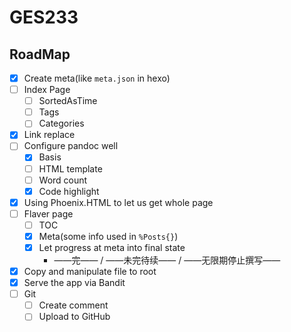 # GES233

## RoadMap

- [x] Create meta(like `meta.json` in hexo)
- [ ] Index Page
  - [ ] SortedAsTime
  - [ ] Tags
  - [ ] Categories
- [x] Link replace
- [ ] Configure pandoc well
  - [x] Basis
  - [ ] HTML template
  - [ ] Word count
  - [x] Code highlight
- [x] Using Phoenix.HTML to let us get whole page
- [ ] Flaver page
  - [ ] TOC
  - [x] Meta(some info used in `%Posts{}`)
  - [x] Let progress at meta into final state
    - ——完—— / ——未完待续—— / ——无限期停止撰写——
- [x] Copy and manipulate file to root
- [x] Serve the app via Bandit
- [ ] Git
  - [ ] Create comment
  - [ ] Upload to GitHub
